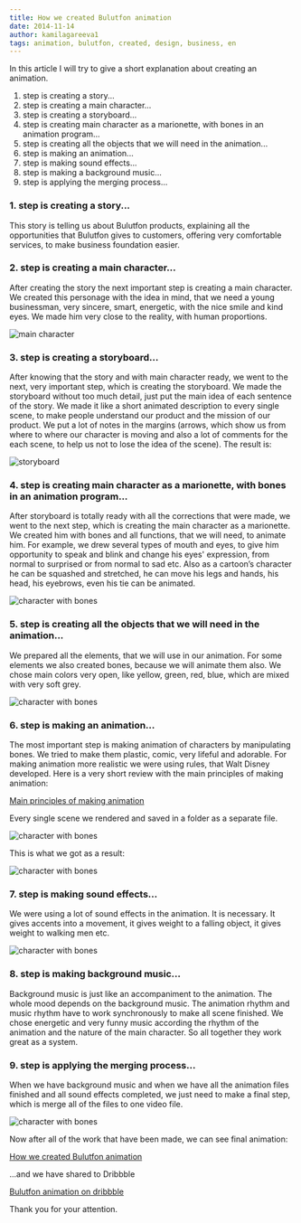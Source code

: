 ```yaml
---
title: How we created Bulutfon animation
date: 2014-11-14
author: kamilagareeva1
tags: animation, bulutfon, created, design, business, en
---
```



In this article I will try to give a short explanation about creating an animation.

1. step is creating a story...
2. step is creating a main character...
3. step is creating a storyboard...
4. step is creating main character as a marionette, with bones in an animation program...
5. step is creating all the objects that we will need in the animation...
6. step is making an animation...
7. step is making sound effects...
8. step is making a background music...
9. step is applying the merging process...



### 1. step is creating a story...

This story is telling us about Bulutfon products, explaining all the opportunities that Bulutfon gives to customers, offering very comfortable services, to make business foundation easier.

### 2. step is creating a main character...

After creating the story the next important step is creating a main character. We created this personage with the idea in mind, that we need a young businessman, very sincere, smart, energetic, with the nice smile and kind eyes. We made him very close to the reality, with human proportions.

![main character](../assets/images/articles/2014-11-14-how-we-created-bulutfon-animation/2014-11-14-how-we-created-bulutfon-animation-character.jpg)

### 3. step is creating a storyboard...

After knowing that the story and with main character ready, we went to the next, very important step, which is creating the storyboard. We made the storyboard without too much detail, just put the main idea of each sentence of the story. We made it like a short animated description to every single scene, to make people understand our product and the mission of our product. We put a lot of notes in the margins (arrows, which show us from where to where our character is moving and also a lot of comments for the each scene, to help us not to lose the idea of the scene). The result is:

![storyboard](../assets/images/articles/2014-11-14-how-we-created-bulutfon-animation/2014-11-14-how-we-created-bulutfon-animation-storyboard.jpg)

### 4. step is creating main character as a marionette, with bones in an animation program...

After storyboard is totally ready with all the corrections that were made, we went to the next step, which is creating the main character as a marionette. We created him with bones and all functions, that we will need, to animate him. For example, we drew several types of mouth and eyes, to give him opportunity to speak and blink and change his eyes' expression, from normal to surprised or from normal to sad etc. Also as a cartoon’s character he can be squashed and stretched, he can move his legs and hands, his head, his eyebrows, even his tie can be animated.

![character with bones](../assets/images/articles/2014-11-14-how-we-created-bulutfon-animation/2014-11-14-how-we-created-bulutfon-animation-bones.JPG)


### 5. step is creating all the objects that we will need in the animation...

We prepared all the elements, that we will use in our animation. For some elements we also created bones, because we will animate them also. We chose main colors very open, like yellow, green, red, blue, which are mixed with very soft grey.

![character with bones](../assets/images/articles/2014-11-14-how-we-created-bulutfon-animation/2014-11-14-how-we-created-bulutfon-animation-objects.JPG)

### 6. step is making an animation...
The most important step is making animation of characters by manipulating bones. We tried to make them plastic, comic, very lifeful and adorable. For making animation more realistic we were using rules, that Walt Disney developed.
Here is a very short review with the main principles of making animation:

 [Main principles of making animation ](http://www.youtube.com/watch?v=l-KtwW6eptM )


Every single scene we rendered and saved in a folder as a separate file.

![character with bones](../assets/images/articles/2014-11-14-how-we-created-bulutfon-animation/2014-11-14-how-we-created-bulutfon-animation-timeline.jpg)

This is what we got as a result:

![character with bones](../assets/images/articles/2014-11-14-how-we-created-bulutfon-animation/2014-11-14-how-we-created-bulutfon-animation-story.jpg)

### 7. step is making sound effects...

We were using a lot of sound effects in the animation. It is necessary. It gives accents into a movement, it gives weight to a falling object, it gives weight to walking men etc.

![character with bones](/assets/images/articles/2014-11-14-how-we-created-bulutfon-animation/2014-11-14-how-we-created-bulutfon-animation-voice.jpg)

### 8. step is making background music...

Background music is just like an accompaniment to the animation. The whole mood depends on the background music. The animation rhythm and music rhythm have to work synchronously to make all scene finished. We chose energetic and very funny music according the rhythm of the animation and the nature of the main character. So all together they work great as a system.

### 9. step is applying the merging process...

When we have background music and when we have all the animation files finished and all sound effects completed, we just need to make a final step, which is merge all of the files to one video file.

![character with bones](/assets/images/articles/2014-11-14-how-we-created-bulutfon-animation/2014-11-14-how-we-created-bulutfon-animation-merge.jpg)

Now after all of the work that have been made, we can see final animation:

 [How we created Bulutfon animation](http://vimeo.com/102756655)

...and we have shared to Dribbble


 [Bulutfon animation on dribbble](https://dribbble.com/shots/1676198-Bulutfon-Animation)


Thank you for your attention.

